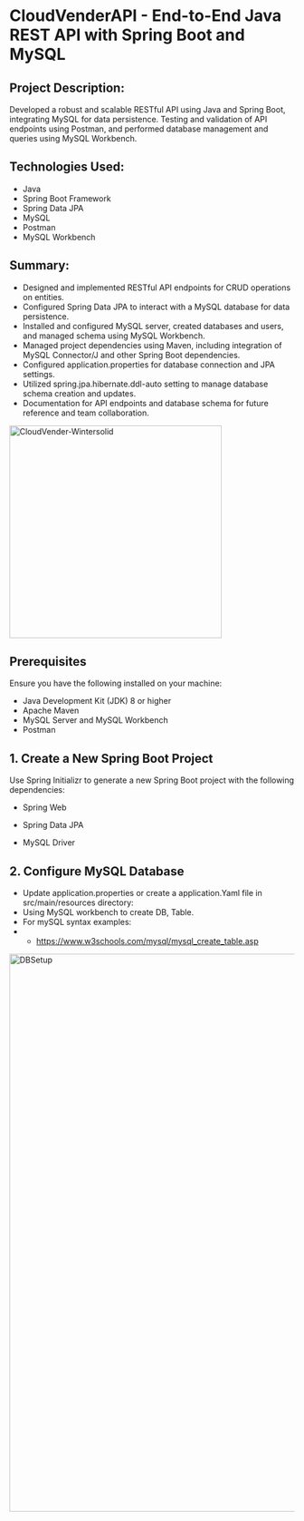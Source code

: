 # CloudVenderAPI - End-to-End Java REST API with Spring Boot and MySQL

## Project Description:
Developed a robust and scalable RESTful API using Java and Spring Boot, integrating MySQL for data persistence. Testing and validation of API endpoints using Postman, and performed database management and queries using MySQL Workbench.

## Technologies Used:

- Java
- Spring Boot Framework
- Spring Data JPA
- MySQL
- Postman
- MySQL Workbench
  
## Summary:

- Designed and implemented RESTful API endpoints for CRUD operations on entities.
- Configured Spring Data JPA to interact with a MySQL database for data persistence.
- Installed and configured MySQL server, created databases and users, and managed schema using MySQL Workbench.
- Managed project dependencies using Maven, including integration of MySQL Connector/J and other Spring Boot dependencies.
- Configured application.properties for database connection and JPA settings.
- Utilized spring.jpa.hibernate.ddl-auto setting to manage database schema creation and updates.
- Documentation for API endpoints and database schema for future reference and team collaboration.


<img width="375" alt="CloudVender-Wintersolid" src="https://github.com/WinterSolid/cloudvenderAPI/assets/58896705/9543654e-28b5-4e5a-8e81-c36192b3c30a">

## Prerequisites

Ensure you have the following installed on your machine:

- Java Development Kit (JDK) 8 or higher
- Apache Maven
- MySQL Server and MySQL Workbench
- Postman

## 1. Create a New Spring Boot Project
Use Spring Initializr to generate a new Spring Boot project with the following dependencies:

- Spring Web
- Spring Data JPA

- MySQL Driver

## 2. Configure MySQL Database
- Update application.properties or create a application.Yaml file in src/main/resources directory:
-  Using MySQL workbench to create DB, Table. 
-  For mySQL syntax examples:
- - https://www.w3schools.com/mysql/mysql_create_table.asp
<img width="984" alt="DBSetup" src="https://github.com/WinterSolid/cloudvenderAPI/assets/58896705/7253284b-3026-4e94-ae62-b0c12afe2361">
